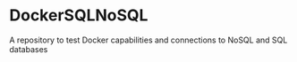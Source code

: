 # DockerSQLNoSQL
A repository to test Docker capabilities and connections to NoSQL and SQL databases
